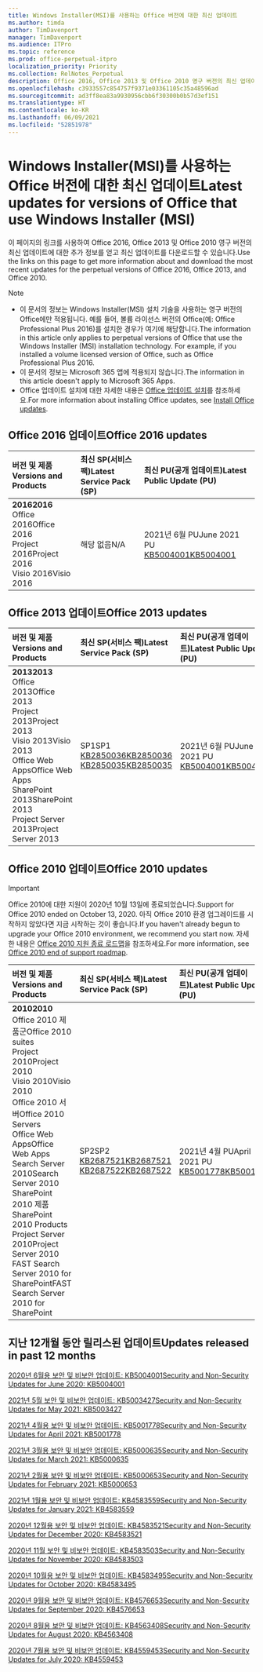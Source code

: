 ```yaml
---
title: Windows Installer(MSI)를 사용하는 Office 버전에 대한 최신 업데이트
ms.author: timda
author: TimDavenport
manager: TimDavenport
ms.audience: ITPro
ms.topic: reference
ms.prod: office-perpetual-itpro
localization_priority: Priority
ms.collection: RelNotes_Perpetual
description: Office 2016, Office 2013 및 Office 2010 영구 버전의 최신 업데이트 정보에 대한 링크를 IT 전문가에게 제공합니다.
ms.openlocfilehash: c3933557c854757f9371e03361105c35a48596ad
ms.sourcegitcommit: ad3ff8ea83a9930956cbb6f30300b0b57d3ef151
ms.translationtype: HT
ms.contentlocale: ko-KR
ms.lasthandoff: 06/09/2021
ms.locfileid: "52851978"
---
```

# <a name="latest-updates-for-versions-of-office-that-use-windows-installer-msi"></a><span data-ttu-id="edeae-103">Windows Installer(MSI)를 사용하는 Office 버전에 대한 최신 업데이트</span><span class="sxs-lookup"><span data-stu-id="edeae-103">Latest updates for versions of Office that use Windows Installer (MSI)</span></span>

<span data-ttu-id="edeae-104">이 페이지의 링크를 사용하여 Office 2016, Office 2013 및 Office 2010 영구 버전의 최신 업데이트에 대한 추가 정보를 얻고 최신 업데이트를 다운로드할 수 있습니다.</span><span class="sxs-lookup"><span data-stu-id="edeae-104">Use the links on this page to get more information about and download the most recent updates for the perpetual versions of Office 2016, Office 2013, and Office 2010.</span></span>
  
 
> [!NOTE]
> - <span data-ttu-id="edeae-p101">이 문서의 정보는 Windows Installer(MSI) 설치 기술을 사용하는 영구 버전의 Office에만 적용됩니다. 예를 들어, 볼륨 라이선스 버전의 Office(예: Office Professional Plus 2016)를 설치한 경우가 여기에 해당합니다.</span><span class="sxs-lookup"><span data-stu-id="edeae-p101">The information in this article only applies to perpetual versions of Office that use the Windows Installer (MSI) installation technology. For example, if you installed a volume licensed version of Office, such as Office Professional Plus 2016.</span></span>
> - <span data-ttu-id="edeae-107">이 문서의 정보는 Microsoft 365 앱에 적용되지 않습니다.</span><span class="sxs-lookup"><span data-stu-id="edeae-107">The information in this article doesn't apply to Microsoft 365 Apps.</span></span>
> - <span data-ttu-id="edeae-108">Office 업데이트 설치에 대한 자세한 내용은 [Office 업데이트 설치](https://support.office.com/article/2ab296f3-7f03-43a2-8e50-46de917611c5)를 참조하세요.</span><span class="sxs-lookup"><span data-stu-id="edeae-108">For more information about installing Office updates, see [Install Office updates](https://support.office.com/article/2ab296f3-7f03-43a2-8e50-46de917611c5).</span></span> 


## <a name="office-2016-updates"></a><span data-ttu-id="edeae-109">Office 2016 업데이트</span><span class="sxs-lookup"><span data-stu-id="edeae-109">Office 2016 updates</span></span>

|<span data-ttu-id="edeae-110">**버전 및 제품**</span><span class="sxs-lookup"><span data-stu-id="edeae-110">**Versions and Products**</span></span>|<span data-ttu-id="edeae-111">**최신 SP(서비스 팩)**</span><span class="sxs-lookup"><span data-stu-id="edeae-111">**Latest Service Pack (SP)**</span></span>|<span data-ttu-id="edeae-112">**최신 PU(공개 업데이트)**</span><span class="sxs-lookup"><span data-stu-id="edeae-112">**Latest Public Update (PU)**</span></span>|
|:-----|:-----|:-----|
|<span data-ttu-id="edeae-113">**2016**</span><span class="sxs-lookup"><span data-stu-id="edeae-113">**2016**</span></span> <br/> <span data-ttu-id="edeae-114">Office 2016</span><span class="sxs-lookup"><span data-stu-id="edeae-114">Office 2016</span></span>  <br/> <span data-ttu-id="edeae-115">Project 2016</span><span class="sxs-lookup"><span data-stu-id="edeae-115">Project 2016</span></span>  <br/> <span data-ttu-id="edeae-116">Visio 2016</span><span class="sxs-lookup"><span data-stu-id="edeae-116">Visio 2016</span></span>  <br/> |<span data-ttu-id="edeae-117">해당 없음</span><span class="sxs-lookup"><span data-stu-id="edeae-117">N/A</span></span>  <br/> |<span data-ttu-id="edeae-118">2021년 6월 PU</span><span class="sxs-lookup"><span data-stu-id="edeae-118">June 2021 PU</span></span>  <br/> [<span data-ttu-id="edeae-119">KB5004001</span><span class="sxs-lookup"><span data-stu-id="edeae-119">KB5004001</span></span>](https://support.microsoft.com/help/5004001) <br/> |

## <a name="office-2013-updates"></a><span data-ttu-id="edeae-120">Office 2013 업데이트</span><span class="sxs-lookup"><span data-stu-id="edeae-120">Office 2013 updates</span></span>

|<span data-ttu-id="edeae-121">**버전 및 제품**</span><span class="sxs-lookup"><span data-stu-id="edeae-121">**Versions and Products**</span></span>|<span data-ttu-id="edeae-122">**최신 SP(서비스 팩)**</span><span class="sxs-lookup"><span data-stu-id="edeae-122">**Latest Service Pack (SP)**</span></span>|<span data-ttu-id="edeae-123">**최신 PU(공개 업데이트)**</span><span class="sxs-lookup"><span data-stu-id="edeae-123">**Latest Public Update (PU)**</span></span>|
|:-----|:-----|:-----|
|<span data-ttu-id="edeae-124">**2013**</span><span class="sxs-lookup"><span data-stu-id="edeae-124">**2013**</span></span> <br/> <span data-ttu-id="edeae-125">Office 2013</span><span class="sxs-lookup"><span data-stu-id="edeae-125">Office 2013</span></span>  <br/> <span data-ttu-id="edeae-126">Project 2013</span><span class="sxs-lookup"><span data-stu-id="edeae-126">Project 2013</span></span>  <br/> <span data-ttu-id="edeae-127">Visio 2013</span><span class="sxs-lookup"><span data-stu-id="edeae-127">Visio 2013</span></span>  <br/> <span data-ttu-id="edeae-128">Office Web Apps</span><span class="sxs-lookup"><span data-stu-id="edeae-128">Office Web Apps</span></span>  <br/> <span data-ttu-id="edeae-129">SharePoint 2013</span><span class="sxs-lookup"><span data-stu-id="edeae-129">SharePoint 2013</span></span>  <br/> <span data-ttu-id="edeae-130">Project Server 2013</span><span class="sxs-lookup"><span data-stu-id="edeae-130">Project Server 2013</span></span>  <br/> |<span data-ttu-id="edeae-131">SP1</span><span class="sxs-lookup"><span data-stu-id="edeae-131">SP1</span></span> <br/> [<span data-ttu-id="edeae-132">KB2850036</span><span class="sxs-lookup"><span data-stu-id="edeae-132">KB2850036</span></span>](https://support.microsoft.com/kb/2850036) <br/>[<span data-ttu-id="edeae-133">KB2850035</span><span class="sxs-lookup"><span data-stu-id="edeae-133">KB2850035</span></span>](https://support.microsoft.com/kb/2850035) <br/> |<span data-ttu-id="edeae-134">2021년 6월 PU</span><span class="sxs-lookup"><span data-stu-id="edeae-134">June 2021 PU</span></span>  <br/> [<span data-ttu-id="edeae-135">KB5004001</span><span class="sxs-lookup"><span data-stu-id="edeae-135">KB5004001</span></span>](https://support.microsoft.com/help/5004001) <br/> |
   
## <a name="office-2010-updates"></a><span data-ttu-id="edeae-136">Office 2010 업데이트</span><span class="sxs-lookup"><span data-stu-id="edeae-136">Office 2010 updates</span></span>
> [!IMPORTANT]
> <span data-ttu-id="edeae-137">Office 2010에 대한 지원이 2020년 10월 13일에 종료되었습니다.</span><span class="sxs-lookup"><span data-stu-id="edeae-137">Support for Office 2010 ended on October 13, 2020.</span></span> <span data-ttu-id="edeae-138">아직 Office 2010 환경 업그레이드를 시작하지 않았다면 지금 시작하는 것이 좋습니다.</span><span class="sxs-lookup"><span data-stu-id="edeae-138">If you haven't already begun to upgrade your Office 2010 environment, we recommend you start now.</span></span> <span data-ttu-id="edeae-139">자세한 내용은 [Office 2010 지원 종료 로드맵](/DeployOffice/office-2010-end-support-roadmap)을 참조하세요.</span><span class="sxs-lookup"><span data-stu-id="edeae-139">For more information, see [Office 2010 end of support roadmap](/DeployOffice/office-2010-end-support-roadmap).</span></span> 

|<span data-ttu-id="edeae-140">**버전 및 제품**</span><span class="sxs-lookup"><span data-stu-id="edeae-140">**Versions and Products**</span></span>|<span data-ttu-id="edeae-141">**최신 SP(서비스 팩)**</span><span class="sxs-lookup"><span data-stu-id="edeae-141">**Latest Service Pack (SP)**</span></span>|<span data-ttu-id="edeae-142">**최신 PU(공개 업데이트)**</span><span class="sxs-lookup"><span data-stu-id="edeae-142">**Latest Public Update (PU)**</span></span>|
|:-----|:-----|:-----|
|<span data-ttu-id="edeae-143">**2010**</span><span class="sxs-lookup"><span data-stu-id="edeae-143">**2010**</span></span> <br/> <span data-ttu-id="edeae-144">Office 2010 제품군</span><span class="sxs-lookup"><span data-stu-id="edeae-144">Office 2010 suites</span></span>  <br/> <span data-ttu-id="edeae-145">Project 2010</span><span class="sxs-lookup"><span data-stu-id="edeae-145">Project 2010</span></span>  <br/> <span data-ttu-id="edeae-146">Visio 2010</span><span class="sxs-lookup"><span data-stu-id="edeae-146">Visio 2010</span></span>  <br/> <span data-ttu-id="edeae-147">Office 2010 서버</span><span class="sxs-lookup"><span data-stu-id="edeae-147">Office 2010 Servers</span></span>  <br/> <span data-ttu-id="edeae-148">Office Web Apps</span><span class="sxs-lookup"><span data-stu-id="edeae-148">Office Web Apps</span></span>  <br/> <span data-ttu-id="edeae-149">Search Server 2010</span><span class="sxs-lookup"><span data-stu-id="edeae-149">Search Server 2010</span></span>  <br/> <span data-ttu-id="edeae-150">SharePoint 2010 제품</span><span class="sxs-lookup"><span data-stu-id="edeae-150">SharePoint 2010 Products</span></span>  <br/> <span data-ttu-id="edeae-151">Project Server 2010</span><span class="sxs-lookup"><span data-stu-id="edeae-151">Project Server 2010</span></span>  <br/> <span data-ttu-id="edeae-152">FAST Search Server 2010 for SharePoint</span><span class="sxs-lookup"><span data-stu-id="edeae-152">FAST Search Server 2010 for SharePoint</span></span>  <br/> |<span data-ttu-id="edeae-153">SP2</span><span class="sxs-lookup"><span data-stu-id="edeae-153">SP2</span></span> <br/>[<span data-ttu-id="edeae-154">KB2687521</span><span class="sxs-lookup"><span data-stu-id="edeae-154">KB2687521</span></span>](https://support.microsoft.com/kb/2687521) <br/> [<span data-ttu-id="edeae-155">KB2687522</span><span class="sxs-lookup"><span data-stu-id="edeae-155">KB2687522</span></span>](https://support.microsoft.com/kb/2687522) <br/> |<span data-ttu-id="edeae-156">2021년 4월 PU</span><span class="sxs-lookup"><span data-stu-id="edeae-156">April 2021 PU</span></span>  <br/> [<span data-ttu-id="edeae-157">KB5001778</span><span class="sxs-lookup"><span data-stu-id="edeae-157">KB5001778</span></span>](https://support.microsoft.com/help/5001778) <br/> |
   

   
## <a name="updates-released-in-past-12-months"></a><span data-ttu-id="edeae-158">지난 12개월 동안 릴리스된 업데이트</span><span class="sxs-lookup"><span data-stu-id="edeae-158">Updates released in past 12 months</span></span>

[<span data-ttu-id="edeae-159">2020년 6월용 보안 및 비보안 업데이트: KB5004001</span><span class="sxs-lookup"><span data-stu-id="edeae-159">Security and Non-Security Updates for June 2020: KB5004001</span></span>](https://support.microsoft.com/help/5004001)


[<span data-ttu-id="edeae-160">2021년 5월 보안 및 비보안 업데이트: KB5003427</span><span class="sxs-lookup"><span data-stu-id="edeae-160">Security and Non-Security Updates for May 2021: KB5003427</span></span>](https://support.microsoft.com/help/5003427)

[<span data-ttu-id="edeae-161">2021년 4월용 보안 및 비보안 업데이트: KB5001778</span><span class="sxs-lookup"><span data-stu-id="edeae-161">Security and Non-Security Updates for April 2021: KB5001778</span></span>](https://support.microsoft.com/help/5001778)

[<span data-ttu-id="edeae-162">2021년 3월용 보안 및 비보안 업데이트: KB5000635</span><span class="sxs-lookup"><span data-stu-id="edeae-162">Security and Non-Security Updates for March 2021: KB5000635</span></span>](https://support.microsoft.com/help/5000635)

[<span data-ttu-id="edeae-163">2021년 2월용 보안 및 비보안 업데이트: KB5000653</span><span class="sxs-lookup"><span data-stu-id="edeae-163">Security and Non-Security Updates for February 2021: KB5000653</span></span>](https://support.microsoft.com/help/5000653)

[<span data-ttu-id="edeae-164">2021년 1월용 보안 및 비보안 업데이트: KB4583559</span><span class="sxs-lookup"><span data-stu-id="edeae-164">Security and Non-Security Updates for January 2021: KB4583559</span></span>](https://support.microsoft.com/help/4583559)

[<span data-ttu-id="edeae-165">2020년 12월용 보안 및 비보안 업데이트: KB4583521</span><span class="sxs-lookup"><span data-stu-id="edeae-165">Security and Non-Security Updates for December 2020: KB4583521</span></span>](https://support.microsoft.com/help/4583521)

[<span data-ttu-id="edeae-166">2020년 11월 보안 및 비보안 업데이트: KB4583503</span><span class="sxs-lookup"><span data-stu-id="edeae-166">Security and Non-Security Updates for November 2020: KB4583503</span></span>](https://support.microsoft.com/help/4583503)

[<span data-ttu-id="edeae-167">2020년 10월용 보안 및 비보안 업데이트: KB4583495</span><span class="sxs-lookup"><span data-stu-id="edeae-167">Security and Non-Security Updates for October 2020: KB4583495</span></span>](https://support.microsoft.com/help/4583495)

[<span data-ttu-id="edeae-168">2020년 9월용 보안 및 비보안 업데이트: KB4576653</span><span class="sxs-lookup"><span data-stu-id="edeae-168">Security and Non-Security Updates for September 2020: KB4576653</span></span>](https://support.microsoft.com/help/4576653)

[<span data-ttu-id="edeae-169">2020년 8월용 보안 및 비보안 업데이트: KB4563408</span><span class="sxs-lookup"><span data-stu-id="edeae-169">Security and Non-Security Updates for August 2020: KB4563408</span></span>](https://support.microsoft.com/help/4563408)

[<span data-ttu-id="edeae-170">2020년 7월용 보안 및 비보안 업데이트: KB4559453</span><span class="sxs-lookup"><span data-stu-id="edeae-170">Security and Non-Security Updates for July 2020: KB4559453</span></span>](https://support.microsoft.com/help/4559453)








 




</br>